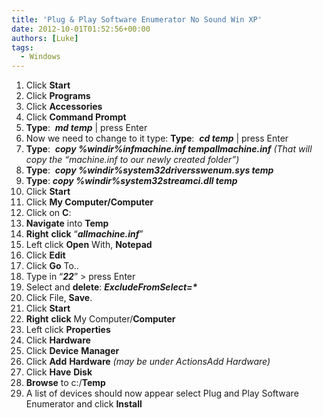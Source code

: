 ```yaml
---
title: 'Plug & Play Software Enumerator No Sound Win XP'
date: 2012-10-01T01:52:56+00:00
authors: [Luke]
tags:
  - Windows
---
```

<ol start="1">
  <li>
    Click <strong>Start</strong>
  </li>
  <li>
    Click <strong>Programs</strong>
  </li>
  <li>
    Click <strong>Accessories</strong>
  </li>
  <li>
    Click <strong>Command Prompt</strong>
  </li>
  <li>
    <strong>Type</strong>:  <strong><em>md temp</em></strong> | press Enter
  </li>
  <li>
    Now we need to change to it type: <strong>Type</strong>:  <strong><em>cd temp</em></strong> | press Enter
  </li>
  <li>
    <strong>Type</strong>:  <strong><em>copy %windir%infmachine.inf tempallmachine.inf</em></strong> <em>(That will copy the “machine.inf to our newly created folder”)</em>
  </li>
  <li>
    <strong>Type</strong>:  <strong><em>copy %windir%system32driversswenum.sys temp</em></strong>
  </li>
  <li>
    <strong>Type</strong>: <strong><em>copy %windir%system32streamci.dll temp</em></strong>
  </li>
  <li>
    Click <strong>Start</strong>
  </li>
  <li>
    Click <strong>My Computer/Computer</strong>
  </li>
  <li>
    Click on <strong>C</strong>:
  </li>
  <li>
    <strong>Navigate</strong> into <strong>Temp</strong>
  </li>
  <li>
    <strong>Right</strong> <strong>click</strong> “<strong><em>allmachine.inf</em></strong>”
  </li>
  <li>
    Left click <strong>Open</strong> With, <strong>Notepad</strong>
  </li>
  <li>
    Click <strong>Edit</strong>
  </li>
  <li>
    Click <strong>Go</strong> To..
  </li>
  <li>
    Type in “<strong><em>22</em></strong>” > press Enter
  </li>
  <li>
    Select and <strong>delete</strong>: <strong><em>ExcludeFromSelect=*</em></strong>
  </li>
  <li>
    Click File, <strong>Save</strong>.
  </li>
  <li>
    Click <strong>Start</strong>
  </li>
  <li>
    <strong>Right</strong> <strong>click</strong> My Computer/<strong>Computer</strong>
  </li>
  <li>
    Left click <strong>Properties</strong>
  </li>
  <li>
    Click <strong>Hardware</strong>
  </li>
  <li>
    Click <strong>Device</strong> <strong>Manager</strong>
  </li>
  <li>
    Click <strong>Add</strong> <strong>Hardware</strong> <em>(may be under ActionsAdd Hardware)</em>
  </li>
  <li>
    Click <strong>Have</strong> <strong>Disk</strong>
  </li>
  <li>
    <strong>Browse</strong> to c:/<strong>Temp</strong>
  </li>
  <li>
    A list of devices should now appear select Plug and Play Software Enumerator and click <strong>Install</strong>
  </li>
</ol>